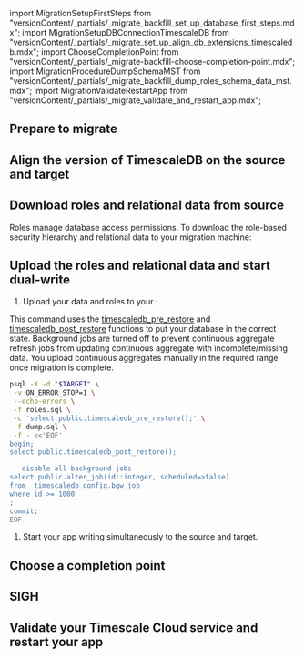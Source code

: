 import MigrationSetupFirstSteps from "versionContent/_partials/_migrate_backfill_set_up_database_first_steps.mdx";
import MigrationSetupDBConnectionTimescaleDB from "versionContent/_partials/_migrate_set_up_align_db_extensions_timescaledb.mdx";
import ChooseCompletionPoint from "versionContent/_partials/_migrate-backfill-choose-completion-point.mdx";
import MigrationProcedureDumpSchemaMST from "versionContent/_partials/_migrate_backfill_dump_roles_schema_data_mst.mdx";
import MigrationValidateRestartApp from "versionContent/_partials/_migrate_validate_and_restart_app.mdx";

## Prepare to migrate
<Procedure>

<MigrationSetupFirstSteps />

</Procedure>

## Align the version of TimescaleDB on the source and target

<Procedure>

<MigrationSetupDBConnectionTimescaleDB />

</Procedure>

## Download roles and relational data from source

Roles manage database access permissions. To download the role-based security hierarchy and relational
data to your migration machine:

<Procedure>

<MigrationProcedureDumpSchemaMST />

</Procedure>

## Upload the roles and relational data and start dual-write 

<Procedure>


1. Upload your data and roles to your <Variable name="SERVICE"/>:

  This command uses the [timescaledb_pre_restore] and [timescaledb_post_restore] functions to put your database in the
  correct state. Background jobs are turned off to prevent continuous aggregate refresh jobs from updating continuous 
  aggregate with incomplete/missing data. You upload continuous aggregates manually in the required range once migration 
  is complete.

   ```bash
  psql -X -d "$TARGET" \
    -v ON_ERROR_STOP=1 \
    --echo-errors \
    -f roles.sql \
    -c 'select public.timescaledb_pre_restore();' \
    -f dump.sql \
    -f - <<'EOF'
  begin;
  select public.timescaledb_post_restore();
  
  -- disable all background jobs
  select public.alter_job(id::integer, scheduled=>false)
  from _timescaledb_config.bgw_job
  where id >= 1000
  ;
  commit;
  EOF
   ```

1. Start your app writing simultaneously to the source and target.


</Procedure>


## Choose a completion point

<ChooseCompletionPoint />


## SIGH


## Validate your Timescale Cloud service and restart your app
<Procedure>

<MigrationValidateRestartApp />

</Procedure>

[timescaledb_pre_restore]: /api/:currentVersion:/administration/#timescaledb_post_restore
[timescaledb_post_restore]: /api/:currentVersion:/administration/#timescaledb_post_restore
